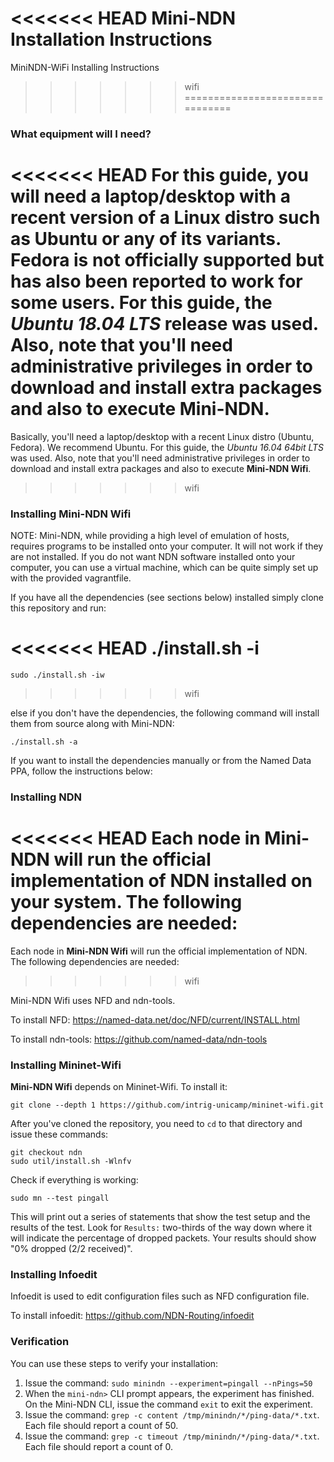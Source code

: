 <<<<<<< HEAD
Mini-NDN Installation Instructions
=======
MiniNDN-WiFi Installing Instructions
>>>>>>> wifi
================================

### What equipment will I need?

<<<<<<< HEAD
For this guide, you will need a laptop/desktop with a recent version
of a Linux distro such as Ubuntu or any of its variants. Fedora is not
officially supported but has also been reported to work for some
users. For this guide, the _Ubuntu 18.04 LTS_ release was used.
Also, note that you'll need administrative privileges in order to
download and install extra packages and also to execute **Mini-NDN**.
=======
Basically, you'll need a laptop/desktop with a recent Linux distro (Ubuntu, Fedora).
We recommend Ubuntu. For this guide, the _Ubuntu 16.04 64bit LTS_ was used.
Also, note that you'll need administrative privileges in order to download and install
extra packages and also to execute **Mini-NDN Wifi**.
>>>>>>> wifi

### Installing **Mini-NDN Wifi**

NOTE: Mini-NDN, while providing a high level of emulation of hosts,
requires programs to be installed onto your computer. It will not work
if they are not installed. If you do not want NDN software installed
onto your computer, you can use a virtual machine, which can be quite
simply set up with the provided vagrantfile.

If you have all the dependencies (see sections below) installed simply clone this repository and run:

<<<<<<< HEAD
    ./install.sh -i
=======
    sudo ./install.sh -iw
>>>>>>> wifi

else if you don't have the dependencies, the following command will install them from source along with Mini-NDN:

    ./install.sh -a

If you want to install the dependencies manually or from the Named Data PPA, follow the instructions below:

### Installing NDN

<<<<<<< HEAD
Each node in **Mini-NDN** will run the official implementation of NDN installed on your system. The following dependencies are needed:
=======
Each node in **Mini-NDN Wifi** will run the official implementation of NDN. The following dependencies are needed:
>>>>>>> wifi

Mini-NDN Wifi uses NFD and ndn-tools.

To install NFD:
https://named-data.net/doc/NFD/current/INSTALL.html

To install ndn-tools:
https://github.com/named-data/ndn-tools

### Installing Mininet-Wifi

**Mini-NDN Wifi** depends on Mininet-Wifi. To install it:

    git clone --depth 1 https://github.com/intrig-unicamp/mininet-wifi.git
    
After you've cloned the repository, you need to `cd` to that directory and issue these commands:

    git checkout ndn
    sudo util/install.sh -Wlnfv
    
Check if everything is working:

    sudo mn --test pingall

This will print out a series of statements that show the test setup
and the results of the test. Look for `Results:` two-thirds of the way
down where it will indicate the percentage of dropped packets.
Your results should show "0% dropped (2/2 received)".

### Installing Infoedit

Infoedit is used to edit configuration files such as NFD configuration
file.

To install infoedit:
https://github.com/NDN-Routing/infoedit

### Verification

You can use these steps to verify your installation:

1. Issue the command: `sudo minindn --experiment=pingall --nPings=50`
2. When the `mini-ndn>` CLI prompt appears, the experiment has finished. On the Mini-NDN CLI, issue the command `exit` to exit the experiment.
3. Issue the command: `grep -c content /tmp/minindn/*/ping-data/*.txt`. Each file should report a count of 50.
4. Issue the command: `grep -c timeout /tmp/minindn/*/ping-data/*.txt`. Each file should report a count of 0.